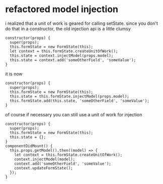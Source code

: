 # refactored model injection

i realized that a unit of work is geared for calling setState. since you don't do that in a constructor, the old injection api is a little clumsy

```es6
constructor(props) {
  super(props);
  this.formState = new FormState(this);
  let context = this.formState.createUnitOfWork();
  this.state = context.injectModel(props.model);
  this.state = context.add('someOtherField', 'someValue');
}
```

it is now

```es6
constructor(props) {
  super(props);
  this.formState = new FormState(this);
  this.state = this.formState.injectModel(props.model);
  this.formState.add(this.state, 'someOtherField', 'someValue');
}
```

of course if necessary you can still use a unit of work for injection

```es6
constructor(props) {
  super(props);
  this.formState = new FormState(this);
  this.state = {};
}
componentDidMount() {
  this.props.getModel().then((model) => {
    let context = this.formState.createUnitOfWork();
    context.injectModel(model);
    context.add('someOtherField', 'someValue');
    context.updateFormState();
  });
}
```
